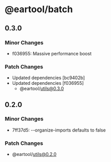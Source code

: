 # @eartool/batch

## 0.3.0

### Minor Changes

- f036955: Massive performance boost

### Patch Changes

- Updated dependencies [bc9402b]
- Updated dependencies [f036955]
  - @eartool/utils@0.3.0

## 0.2.0

### Minor Changes

- 7ff37d5: --organize-imports defaults to false

### Patch Changes

- @eartool/utils@0.2.0
